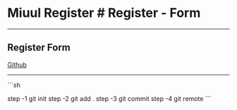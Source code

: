 # Miuul Register # Register - Form
---

## Register Form

[Github](https://github.com/okankoken/Login_Form)

---

´´´sh

step -1 git init
step -2 git add .
step -3 git commit
step -4 git remote
´´´

